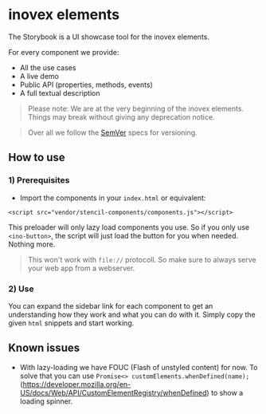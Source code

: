 # inovex elements

The Storybook is a UI showcase tool for the inovex elements.

For every component we provide:

* All the use cases
* A live demo
* Public API (properties, methods, events)
* A full textual description

> Please note: We are at the very beginning of the inovex elements. Things may break without giving any deprecation notice.

> Over all we follow the [SemVer](https://semver.org/) specs for versioning.

## How to use

### 1) Prerequisites

- Import the components in your `index.html` or equivalent:

```
<script src="vendor/stencil-components/components.js"></script>
```

This preloader will only lazy load components you use. So if you only use `<ino-button>`, the script will just load the button for you when needed. Nothing more.

> This won't work with `file://` protocoll. So make sure to always serve your web app from a webserver.

### 2) Use

You can expand the sidebar link for each component to get an understanding how they work and what you can do with it. Simply copy the given `html` snippets and start working.

## Known issues

* With lazy-loading we have FOUC (Flash of unstyled content) for now. To solve that you can use `Promise<> customElements.whenDefined(name);` (https://developer.mozilla.org/en-US/docs/Web/API/CustomElementRegistry/whenDefined) to show a loading spinner.

<!-- STORY -->
